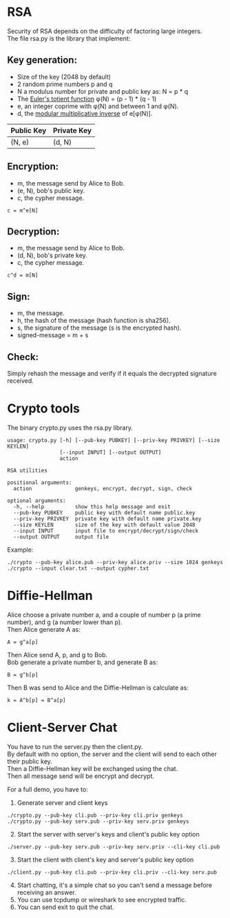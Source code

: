 RSA
===
Security of RSA depends on the difficulty of factoring large integers.  
The file rsa.py is the library that implement:

Key generation:
---------------
* Size of the key (2048 by default)
* 2 random prime numbers p and q
* N a modulus number for private and public key as: N = p * q
* The [Euler's totient
function](https://en.wikipedia.org/wiki/Euler%27s_totient_function) φ(N) = (p
\- 1) * (q - 1)
* e, an integer coprime with φ(N) and between 1 and φ(N).
* d, the [modular multiplicative
inverse](https://en.wikipedia.org/wiki/Modular_multiplicative_inverse) of
e[φ(N)].

Public Key | Private Key
---------- | -----------
(N, e)     | (d, N)

Encryption:
-----------
* m, the message send by Alice to Bob.
* (e, N), bob's public key.
* c, the cypher message.
```
c = m^e[N]
```

Decryption:
-----------
* m, the message send by Alice to Bob.
* (d, N), bob's private key.
* c, the cypher message.
```
c^d = m[N]
```

Sign:
-----
* m, the message.
* h, the hash of the message (hash function is sha256).
* s, the signature of the message (s is the encrypted hash).
* signed-message = m + s

Check:
------
Simply rehash the message and verify if it equals the decrypted signature
received.

Crypto tools
============

The binary crypto.py uses the rsa.py library.

```
usage: crypto.py [-h] [--pub-key PUBKEY] [--priv-key PRIVKEY] [--size KEYLEN]
                 [--input INPUT] [--output OUTPUT]
                 action

RSA utilities

positional arguments:
  action              genkeys, encrypt, decrypt, sign, check

optional arguments:
  -h, --help          show this help message and exit
  --pub-key PUBKEY    public key with default name public.key
  --priv-key PRIVKEY  private key with default name private.key
  --size KEYLEN       size of the key with default value 2048
  --input INPUT       input file to encrypt/decrypt/sign/check
  --output OUTPUT     output file
```

Example:
```
./crypto --pub-key alice.pub --priv-key alice.priv --size 1024 genkeys
./crypto --input clear.txt --output cypher.txt
```

Diffie-Hellman
==============
Alice choose a private number a, and a couple of number p (a prime number), and
g (a number lower than p).  
Then Alice generate A as:
```
A = g^a[p]
```
Then Alice send A, p, and g to Bob.  
Bob generate a private number b, and generate B as:
```
B = g^b[p]
```
Then B was send to Alice and the Diffie-Hellman is calculate as:
```
k = A^b[p] = B^a[p]
```

Client-Server Chat
==================

You have to run the server.py then the client.py.  
By default with no option, the server and the client will send to each other
their public key.  
Then a Diffie-Hellman key will be exchanged using the chat.  
Then all message send will be encrypt and decrypt.  

For a full demo, you have to:
1. Generate server and client keys
```
./crypto.py --pub-key cli.pub --priv-key cli.priv genkeys
./crypto.py --pub-key serv.pub --priv-key serv.priv genkeys
```
2. Start the server with server's keys and client's public key option
```
./server.py --pub-key serv.pub --priv-key serv.priv --cli-key cli.pub
```
3. Start the client with client's key and server's public key option
```
./client.py --pub-key cli.pub --priv-key cli.priv --cli-key serv.pub
```
4. Start chatting, it's a simple chat so you can't send a message before
receiving an answer.
5. You can use tcpdump or wireshark to see encrypted traffic.
6. You can send exit to quit the chat.
